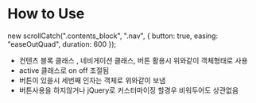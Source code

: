 # How to Use

new scrollCatch(".contents_block", ".nav", {
    button: true,
    easing: "easeOutQuad",
    duration: 600
});

- 컨텐츠 블록 클래스 , 네비게이션 클래스, 버튼 활용시 위와같이 객체형태로 사용
- active 클래스로 on off 조절됨
- 버튼이 있을시 세번째 인자는 객체로 위와같이 보냄
- 버튼사용을 하지않거나 jQuery로 커스터마이징 할경우 비워두어도 상관없음

